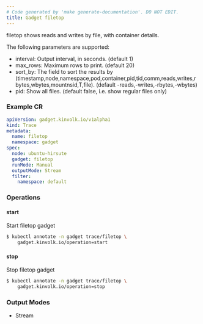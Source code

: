 ```yaml
---
# Code generated by 'make generate-documentation'. DO NOT EDIT.
title: Gadget filetop
---
```


filetop shows reads and writes by file, with container details.

The following parameters are supported:
 - interval: Output interval, in seconds. (default 1)
 - max_rows: Maximum rows to print. (default 20)
 - sort_by: The field to sort the results by (timestamp,node,namespace,pod,container,pid,tid,comm,reads,writes,rbytes,wbytes,mountnsid,T,file). (default -reads,-writes,-rbytes,-wbytes)
 - pid: Show all files. (default false, i.e. show regular files only)

### Example CR

```yaml
apiVersion: gadget.kinvolk.io/v1alpha1
kind: Trace
metadata:
  name: filetop
  namespace: gadget
spec:
  node: ubuntu-hirsute
  gadget: filetop
  runMode: Manual
  outputMode: Stream
  filter:
    namespace: default
```

### Operations


#### start

Start filetop gadget

```bash
$ kubectl annotate -n gadget trace/filetop \
    gadget.kinvolk.io/operation=start
```
#### stop

Stop filetop gadget

```bash
$ kubectl annotate -n gadget trace/filetop \
    gadget.kinvolk.io/operation=stop
```

### Output Modes

* Stream
